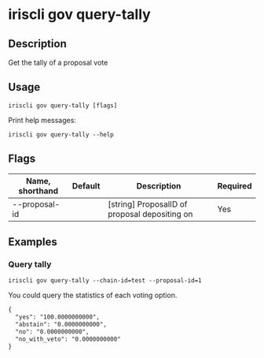 # iriscli gov query-tally

## Description

Get the tally of a proposal vote
 
## Usage

```
iriscli gov query-tally [flags]
```

Print help messages:

```
iriscli gov query-tally --help
```

## Flags
| Name, shorthand | Default                    | Description                                                                                                                                          | Required |
| --------------- | -------------------------- | ---------------------------------------------------------------------------------------------------------------------------------------------------- | -------- |
| --proposal-id   |                            | [string] ProposalID of proposal depositing on                                                                                                        | Yes      |

## Examples

### Query tally

```shell
iriscli gov query-tally --chain-id=test --proposal-id=1
```

You could query the statistics of each voting option.

```txt
{
  "yes": "100.0000000000",
  "abstain": "0.0000000000",
  "no": "0.0000000000",
  "no_with_veto": "0.0000000000"
}
```
